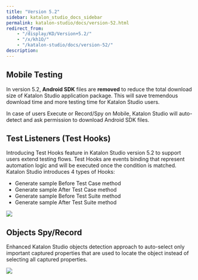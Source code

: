 ```yaml
---
title: "Version 5.2" 
sidebar: katalon_studio_docs_sidebar
permalink: katalon-studio/docs/version-52.html 
redirect_from:
    - "/display/KD/Version+5.2/"
    - "/x/kh1O/"
    - "/katalon-studio/docs/version-52/"
description: 
---
```

Mobile Testing
--------------

In version 5.2, **Android SDK** files are **removed** to reduce the total download size of Katalon Studio application package. This will save tremendous download time and more testing time for Katalon Studio users. 

In case of users Execute or Record/Spy on Mobile, Katalon Studio will auto-detect and ask permission to download Android SDK files. 

Test Listeners (Test Hooks)
---------------------------

Introducing Test Hooks feature in Katalon Studio version 5.2 to support users extend testing flows. Test Hooks are events binding that represent automation logic and will be executed once the condition is matched. Katalon Studio introduces 4 types of Hooks:

*   Generate sample Before Test Case method
*   Generate sample After Test Case method
*   Generate sample Before Test Suite method
*   Generate sample After Test Suite method  
    

![](../../images/katalon-studio/docs/version-52/image2017-12-5-103A353A38.png)

Objects Spy/Record
------------------

Enhanced Katalon Studio objects detection approach to auto-select only important captured properties that are used to locate the object instead of selecting all captured properties.

![](../../images/katalon-studio/docs/version-52/image2017-12-5-143A53A33.png)